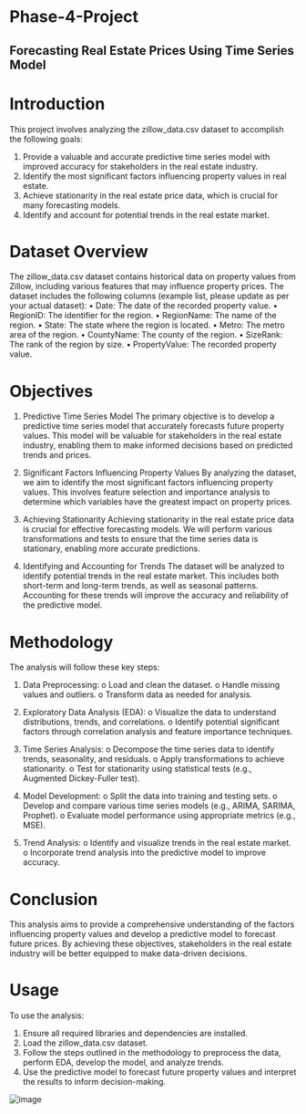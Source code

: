 # Phase-4-Project
## Forecasting Real Estate Prices Using Time Series Model
# Introduction

This project involves analyzing the zillow_data.csv dataset to accomplish the following goals:
1.	Provide a valuable and accurate predictive time series model with improved accuracy for stakeholders in the real estate industry.
2.	Identify the most significant factors influencing property values in real estate.
3.	Achieve stationarity in the real estate price data, which is crucial for many forecasting models.
4.	Identify and account for potential trends in the real estate market.
   
# Dataset Overview
The zillow_data.csv dataset contains historical data on property values from Zillow, including various features that may influence property prices. The dataset includes the following columns (example list, please update as per your actual dataset):
•	Date: The date of the recorded property value.
•	RegionID: The identifier for the region.
•	RegionName: The name of the region.
•	State: The state where the region is located.
•	Metro: The metro area of the region.
•	CountyName: The county of the region.
•	SizeRank: The rank of the region by size.
•	PropertyValue: The recorded property value.

# Objectives

1. Predictive Time Series Model
The primary objective is to develop a predictive time series model that accurately forecasts future property values. This model will be valuable for stakeholders in the real estate industry, enabling them to make informed decisions based on predicted trends and prices.

2. Significant Factors Influencing Property Values
By analyzing the dataset, we aim to identify the most significant factors influencing property values. This involves feature selection and importance analysis to determine which variables have the greatest impact on property prices.

3. Achieving Stationarity
Achieving stationarity in the real estate price data is crucial for effective forecasting models. We will perform various transformations and tests to ensure that the time series data is stationary, enabling more accurate predictions.

4. Identifying and Accounting for Trends
The dataset will be analyzed to identify potential trends in the real estate market. This includes both short-term and long-term trends, as well as seasonal patterns. Accounting for these trends will improve the accuracy and reliability of the predictive model.

# Methodology
The analysis will follow these key steps:
1.	Data Preprocessing:
o	Load and clean the dataset.
o	Handle missing values and outliers.
o	Transform data as needed for analysis.

2.	Exploratory Data Analysis (EDA):
o	Visualize the data to understand distributions, trends, and correlations.
o	Identify potential significant factors through correlation analysis and feature importance techniques.

3.	Time Series Analysis:
o	Decompose the time series data to identify trends, seasonality, and residuals.
o	Apply transformations to achieve stationarity.
o	Test for stationarity using statistical tests (e.g., Augmented Dickey-Fuller test).

4.	Model Development:
o	Split the data into training and testing sets.
o	Develop and compare various time series models (e.g., ARIMA, SARIMA, Prophet).
o	Evaluate model performance using appropriate metrics (e.g., MSE).

5.	Trend Analysis:
o	Identify and visualize trends in the real estate market.
o	Incorporate trend analysis into the predictive model to improve accuracy.

# Conclusion
This analysis aims to provide a comprehensive understanding of the factors influencing property values and develop a predictive model to forecast future prices. By achieving these objectives, stakeholders in the real estate industry will be better equipped to make data-driven decisions.

# Usage
To use the analysis:
1.	Ensure all required libraries and dependencies are installed.
2.	Load the zillow_data.csv dataset.
3.	Follow the steps outlined in the methodology to preprocess the data, perform EDA, develop the model, and analyze trends.
4.	Use the predictive model to forecast future property values and interpret the results to inform decision-making.

![image](https://github.com/Mumo2001/Phase-4-Project/assets/45417926/0c562113-f834-4abb-855d-38b5e06d3e84)
